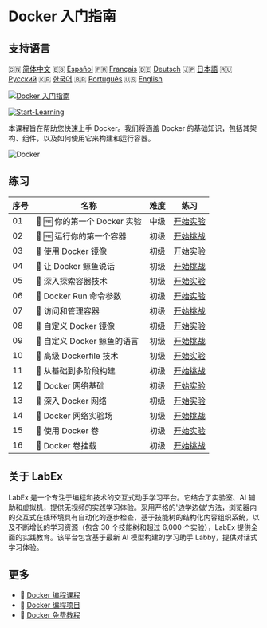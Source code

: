 # Docker 入门指南

## 支持语言

🇨🇳 [简体中文](README_zh.md) 🇪🇸 [Español](README_es.md) 🇫🇷 [Français](README_fr.md) 🇩🇪 [Deutsch](README_de.md) 🇯🇵 [日本語](README_ja.md) 🇷🇺 [Русский](README_ru.md) 🇰🇷 [한국어](README_ko.md) 🇧🇷 [Português](README_pt.md) 🇺🇸 [English](README.md) 

[![Docker 入门指南](https://cover-creator.labex.io/docker-for-beginners.png?lang=zh)](https://labex.io/zh/courses/docker-for-beginners)

[![Start-Learning](https://img.shields.io/badge/Start-Learning-whitesmoke?style=for-the-badge)](https://labex.io/zh/courses/docker-for-beginners)

本课程旨在帮助您快速上手 Docker。我们将涵盖 Docker 的基础知识，包括其架构、组件，以及如何使用它来构建和运行容器。

![Docker](https://img.shields.io/badge/Docker-whitesmoke?style=for-the-badge&logo=docker)


## 练习

|   序号 | 名称                         | 难度   | 练习                                                                                                                 |
|--------|------------------------------|--------|----------------------------------------------------------------------------------------------------------------------|
|     01 | 📖 🆓 你的第一个 Docker 实验 | 中级   | <a target='_blank' href='https://labex.io/zh/tutorials/docker-your-first-docker-lab-92719'>开始实验</a>              |
|     02 | 🎯 🆓 运行你的第一个容器     | 初级   | <a target='_blank' href='https://labex.io/zh/tutorials/docker-run-your-first-container-388943'>开始挑战</a>          |
|     03 | 📖  使用 Docker 镜像         | 初级   | <a target='_blank' href='https://labex.io/zh/tutorials/docker-working-with-docker-images-388939'>开始实验</a>        |
|     04 | 🎯  让 Docker 鲸鱼说话       | 初级   | <a target='_blank' href='https://labex.io/zh/tutorials/docker-make-a-docker-whale-speak-388948'>开始挑战</a>         |
|     05 | 📖  深入探索容器技术         | 初级   | <a target='_blank' href='https://labex.io/zh/tutorials/docker-diving-deeper-into-containers-388951'>开始实验</a>     |
|     06 | 📖  Docker Run 命令参数      | 初级   | <a target='_blank' href='https://labex.io/zh/tutorials/docker-docker-run-command-parameters-389228'>开始实验</a>     |
|     07 | 🎯  访问和管理容器           | 初级   | <a target='_blank' href='https://labex.io/zh/tutorials/docker-access-and-manage-containers-389192'>开始挑战</a>      |
|     08 | 📖  自定义 Docker 镜像       | 初级   | <a target='_blank' href='https://labex.io/zh/tutorials/docker-custom-docker-images-389185'>开始实验</a>              |
|     09 | 🎯  自定义 Docker 鲸鱼的语言 | 初级   | <a target='_blank' href='https://labex.io/zh/tutorials/docker-customize-docker-whale-s-language-389015'>开始挑战</a> |
|     10 | 📖  高级 Dockerfile 技术     | 初级   | <a target='_blank' href='https://labex.io/zh/tutorials/docker-advanced-dockerfile-techniques-389027'>开始实验</a>    |
|     11 | 🎯  从基础到多阶段构建       | 初级   | <a target='_blank' href='https://labex.io/zh/tutorials/docker-from-basics-to-multi-stage-builds-389193'>开始挑战</a> |
|     12 | 📖  Docker 网络基础          | 初级   | <a target='_blank' href='https://labex.io/zh/tutorials/docker-docker-networking-basics-389048'>开始实验</a>          |
|     13 | 📖  深入 Docker 网络         | 初级   | <a target='_blank' href='https://labex.io/zh/tutorials/docker-dive-into-docker-networking-389047'>开始实验</a>       |
|     14 | 🎯  Docker 网络实验场        | 初级   | <a target='_blank' href='https://labex.io/zh/tutorials/docker-docker-network-playground-389054'>开始挑战</a>         |
|     15 | 📖  使用 Docker 卷           | 初级   | <a target='_blank' href='https://labex.io/zh/tutorials/docker-working-with-docker-volumes-389189'>开始实验</a>       |
|     16 | 🎯  Docker 卷挂载            | 初级   | <a target='_blank' href='https://labex.io/zh/tutorials/docker-docker-volume-mounting-389116'>开始挑战</a>            |

## 关于 LabEx

LabEx 是一个专注于编程和技术的交互式动手学习平台。它结合了实验室、AI 辅助和虚拟机，提供无视频的实践学习体验。采用严格的'边学边做'方法，浏览器内的交互式在线环境具有自动化的逐步检查，基于技能树的结构化内容组织系统，以及不断增长的学习资源（包含 30 个技能树和超过 6,000 个实验），LabEx 提供全面的实践教育。该平台包含基于最新 AI 模型构建的学习助手 Labby，提供对话式学习体验。

## 更多

- 🔗 [Docker 编程课程](https://github.com/labex-labs/awesome-programming-courses)
- 🔗 [Docker 编程项目](https://github.com/labex-labs/awesome-programming-projects)
- 🔗 [Docker 免费教程](https://github.com/labex-labs/docker-free-tutorials)

